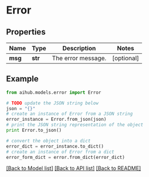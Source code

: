 # Error


## Properties
Name | Type | Description | Notes
------------ | ------------- | ------------- | -------------
**msg** | **str** | The error message. | [optional] 

## Example

```python
from aihub.models.error import Error

# TODO update the JSON string below
json = "{}"
# create an instance of Error from a JSON string
error_instance = Error.from_json(json)
# print the JSON string representation of the object
print Error.to_json()

# convert the object into a dict
error_dict = error_instance.to_dict()
# create an instance of Error from a dict
error_form_dict = error.from_dict(error_dict)
```
[[Back to Model list]](../README.md#documentation-for-models) [[Back to API list]](../README.md#documentation-for-api-endpoints) [[Back to README]](../README.md)


